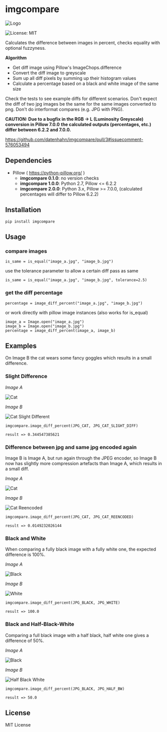 # imgcompare

![Logo](.images/imgcompare-logo.svg)

![License: MIT](.images/license-MIT-blue.svg)

Calculates the difference between images in percent, checks equality with optional fuzzyness.

**Algorithm**
  * Get diff image using Pillow's ImageChops.difference
  * Convert the diff image to greyscale
  * Sum up all diff pixels by summing up their histogram values
  * Calculate a percentage based on a black and white image of the same size

Check the tests to see example diffs for different scenarios.
Don't expect the diff of two jpg images be the same for the same images converted to png.
Don't do interformat compares (e.g. JPG with PNG).

**CAUTION: Due to a bugfix in the RGB -> L (Luminosity Greyscale) conversion in Pillow 7.0.0**
**the calculated outputs (percentages, etc.) differ between 6.2.2 and 7.0.0.**

https://github.com/datenhahn/imgcompare/pull/3#issuecomment-576053494

## Dependencies

* Pillow ( https://python-pillow.org/ )
   * **imgcompare 0.1.0**: no version checks
   * **imgcompare 1.0.0**: Python 2.7, Pillow <= 6.2.2
   * **imgcompare 2.0.0**: Python 3.x, Pillow >= 7.0.0, (calculated percentages will differ to Pillow 6.2.2)

## Installation

    pip install imgcompare

## Usage

### compare images

    is_same = is_equal("image_a.jpg", "image_b.jpg")

use the tolerance parameter to allow a certain diff pass as same

    is_same = is_equal("image_a.jpg", "image_b.jpg", tolerance=2.5)

### get the diff percentage

    percentage = image_diff_percent("image_a.jpg", "image_b.jpg")

or work directly with pillow image instances (also works for is_equal)

    image_a = Image.open("image_a.jpg")
    image_b = Image.open("image_b.jpg")
    percentage = image_diff_percent(image_a, image_b)
    

## Examples

On Image B the cat wears some fancy goggles which results in a small difference.

### Slight Difference

*Image A*

![Cat](./tests/testimages/cat.jpg)

*Image B*

![Cat Slight Different](./tests/testimages/cat_slight_diff.jpg)

    imgcompare.image_diff_percent(JPG_CAT, JPG_CAT_SLIGHT_DIFF)

    result => 0.344547385621

### Difference between jpg and same jpg encoded again

Image B is Image A, but run again through the JPEG encoder, so Image B now
has slightly more compression artefacts than Image A, which results in a small diff.

*Image A*

![Cat](./tests/testimages/cat.jpg)

*Image B*

![Cat Reencoded](./tests/testimages/cat_jpg_reencoded.jpg)


    imgcompare.image_diff_percent(JPG_CAT, JPG_CAT_REENCODED)

    result => 0.0149232026144
    
### Black and White

When comparing a fully black image with a fully white one, the expected
difference is 100%.

*Image A*

![Black](./tests/testimages/black.jpg)

*Image B*

![White](./tests/testimages/white.jpg)


    imgcompare.image_diff_percent(JPG_BLACK, JPG_WHITE)

    result => 100.0
    
### Black and Half-Black-White

Comparing a full black image with a half black, half white one
gives a difference of 50%.

*Image A*

![Black](./tests/testimages/black.jpg)

*Image B*

![Half Black White](./tests/testimages/half_black_white.jpg)


    imgcompare.image_diff_percent(JPG_BLACK, JPG_HALF_BW)

    result => 50.0
    
    
    
## License

MIT License
